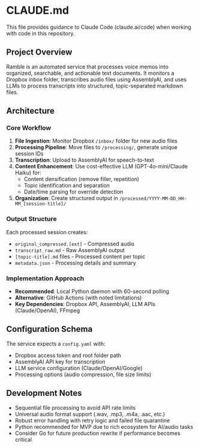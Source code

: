 # CLAUDE.md

This file provides guidance to Claude Code (claude.ai/code) when working with code in this repository.

## Project Overview

Ramble is an automated service that processes voice memos into organized, searchable, and actionable text documents. It monitors a Dropbox inbox folder, transcribes audio files using AssemblyAI, and uses LLMs to process transcripts into structured, topic-separated markdown files.

## Architecture

### Core Workflow

1. **File Ingestion**: Monitor Dropbox `/inbox/` folder for new audio files
2. **Processing Pipeline**: Move files to `/processing/`, generate unique session IDs
3. **Transcription**: Upload to AssemblyAI for speech-to-text
4. **Content Enhancement**: Use cost-effective LLM (GPT-4o-mini/Claude Haiku) for:
   - Content densification (remove filler, repetition)
   - Topic identification and separation
   - Date/time parsing for override detection
5. **Organization**: Create structured output in `/processed/YYYY-MM-DD_HH-MM_[session-title]/`

### Output Structure

Each processed session creates:

- `original_compressed.[ext]` - Compressed audio
- `transcript_raw.md` - Raw AssemblyAI output
- `[topic-title].md` files - Processed content per topic
- `metadata.json` - Processing details and summary

### Implementation Approach

- **Recommended**: Local Python daemon with 60-second polling
- **Alternative**: GitHub Actions (with noted limitations)
- **Key Dependencies**: Dropbox API, AssemblyAI, LLM APIs (Claude/OpenAI), FFmpeg

## Configuration Schema

The service expects a `config.yaml` with:

- Dropbox access token and root folder path
- AssemblyAI API key for transcription
- LLM service configuration (Claude/OpenAI/Google)
- Processing options (audio compression, file size limits)

## Development Notes

- Sequential file processing to avoid API rate limits
- Universal audio format support (.wav, .mp3, .m4a, .aac, etc.)
- Robust error handling with retry logic and failed file quarantine
- Python recommended for MVP due to rich ecosystem for AI/audio tasks
- Consider Go for future production rewrite if performance becomes critical
